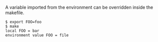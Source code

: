 A variable imported from the environment can be overridden inside
the makefile. 

```
$ export FOO=foo
$ make
local FOO = bar
environment value FOO = file
```